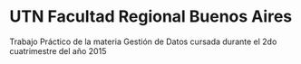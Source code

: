 # UTN Facultad Regional Buenos Aires
Trabajo Práctico de la materia Gestión de Datos cursada durante el 2do cuatrimestre del año 2015

